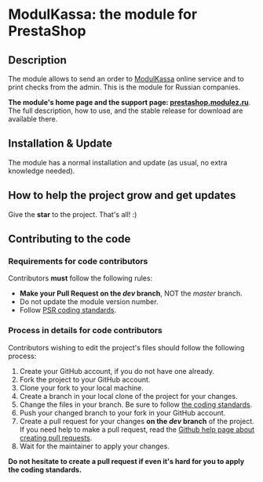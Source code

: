 # ModulKassa: the module for PrestaShop

## Description
The module allows to send an order to [ModulKassa][4] online service and to print checks from the admin. This is the module for Russian companies.

**The module's home page and the support page: [prestashop.modulez.ru][1]**.
The full description, how to use, and the stable release for download are available there.

## Installation & Update
The module has a normal installation and update (as usual, no extra knowledge needed).

## How to help the project grow and get updates
Give the **star** to the project. That's all! :)

## Contributing to the code

### Requirements for code contributors

Contributors **must** follow the following rules:

* **Make your Pull Request on the *dev* branch**, NOT the *master* branch.
* Do not update the module version number.
* Follow [PSR coding standards][2].

### Process in details for code contributors

Contributors wishing to edit the project's files should follow the following process:

1. Create your GitHub account, if you do not have one already.
2. Fork the project to your GitHub account.
3. Clone your fork to your local machine.
4. Create a branch in your local clone of the project for your changes.
5. Change the files in your branch. Be sure to follow [the coding standards][2].
6. Push your changed branch to your fork in your GitHub account.
7. Create a pull request for your changes **on the *dev* branch** of the project.
   If you need help to make a pull request, read the [Github help page about creating pull requests][3].
8. Wait for the maintainer to apply your changes.

**Do not hesitate to create a pull request if even it's hard for you to apply the coding standards.**

[1]: https://prestashop.modulez.ru/en/third-party-data-integration/55-prestashop-and-modulkassa-integration.html
[2]: https://doc.prestashop.com/display/PS16/Coding+Standards
[3]: https://docs.github.com/en/github/collaborating-with-pull-requests/proposing-changes-to-your-work-with-pull-requests/about-pull-requests
[4]: https://modulkassa.pro/?utm_source=pap&a_aid=0C7FBBDE-E228-4AAE-8B04-67E634BCB03D